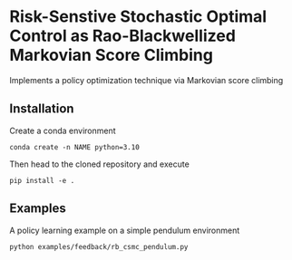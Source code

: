 # Risk-Senstive Stochastic Optimal Control as Rao-Blackwellized Markovian Score Climbing

Implements a policy optimization technique via Markovian score climbing

## Installation
 
 Create a conda environment
    
    conda create -n NAME python=3.10
    
 Then head to the cloned repository and execute
 
    pip install -e .
    
 ## Examples
 
 A policy learning example on a simple pendulum environment
 
    python examples/feedback/rb_csmc_pendulum.py
    
